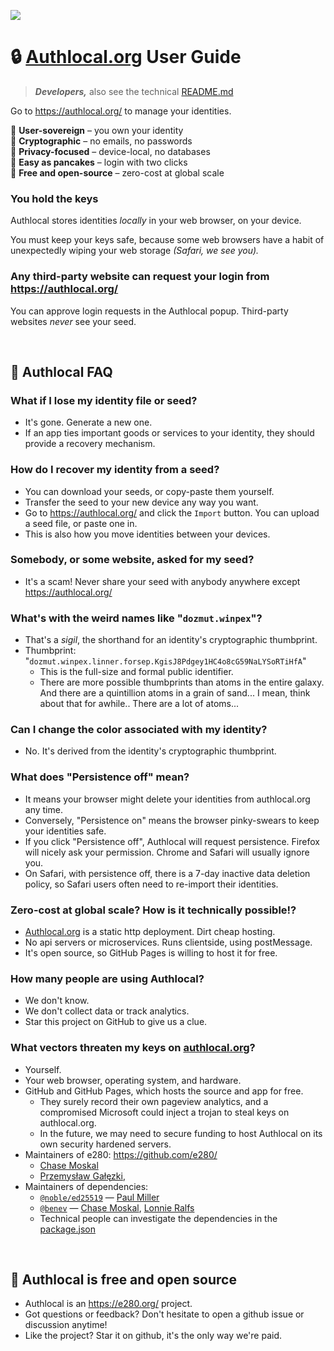 
![](https://i.imgur.com/Ao6piCO.png)

# 🔒 [Authlocal.org](https://authlocal.org/) User Guide
> ***Developers,*** also see the technical [README.md](README.md)

Go to https://authlocal.org/ to manage your identities.

🗽 **User-sovereign** – you own your identity  
🔑 **Cryptographic** – no emails, no passwords  
🥷 **Privacy-focused** – device-local, no databases  
🥞 **Easy as pancakes** – login with two clicks  
💖 **Free and open-source** – zero-cost at global scale  

### You hold the keys

Authlocal stores identities *locally* in your web browser, on your device.

You must keep your keys safe, because some web browsers have a habit of unexpectedly wiping your web storage *(Safari, we see you).*

### Any third-party website can request your login from https://authlocal.org/

You can approve login requests in the Authlocal popup. Third-party websites *never* see your seed.

<br/>

## 🤔 Authlocal FAQ

### What if I lose my identity file or seed?
- It's gone. Generate a new one.
- If an app ties important goods or services to your identity, they should provide a recovery mechanism.

### How do I recover my identity from a seed?
- You can download your seeds, or copy-paste them yourself.
- Transfer the seed to your new device any way you want.
- Go to https://authlocal.org/ and click the `Import` button. You can upload a seed file, or paste one in.
- This is also how you move identities between your devices.

### Somebody, or some website, asked for my seed?
- It's a scam! Never share your seed with anybody anywhere except https://authlocal.org/

### What's with the weird names like "`dozmut.winpex`"?
- That's a *sigil*, the shorthand for an identity's cryptographic thumbprint.
- Thumbprint: "`dozmut.winpex.linner.forsep.KgisJ8Pdgey1HC4o8cG59NaLYSoRTiHfA`"
  - This is the full-size and formal public identifier.
  - There are more possible thumbprints than atoms in the entire galaxy. And there are a quintillion atoms in a grain of sand... I mean, think about that for awhile.. There are a lot of atoms...

### Can I change the color associated with my identity?
- No. It's derived from the identity's cryptographic thumbprint.

### What does "Persistence off" mean?
- It means your browser might delete your identities from authlocal.org any time.
- Conversely, "Persistence on" means the browser pinky-swears to keep your identities safe.
- If you click "Persistence off", Authlocal will request persistence. Firefox will nicely ask your permission. Chrome and Safari will usually ignore you.
- On Safari, with persistence off, there is a 7-day inactive data deletion policy, so Safari users often need to re-import their identities.

### Zero-cost at global scale? How is it technically possible!?
- [Authlocal.org](https://authlocal.org/) is a static http deployment. Dirt cheap hosting.
- No api servers or microservices. Runs clientside, using postMessage.
- It's open source, so GitHub Pages is willing to host it for free.

### How many people are using Authlocal?
- We don't know.
- We don't collect data or track analytics.
- Star this project on GitHub to give us a clue.

### What vectors threaten my keys on [authlocal.org](https://authlocal.org/)?
- Yourself.
- Your web browser, operating system, and hardware.
- GitHub and GitHub Pages, which hosts the source and app for free.
  - They surely record their own pageview analytics, and a compromised Microsoft could inject a trojan to steal keys on authlocal.org.
  - In the future, we may need to secure funding to host Authlocal on its own security hardened servers.
- Maintainers of e280: https://github.com/e280/
  - [Chase Moskal](https://github.com/chase-moskal/)
  - [Przemysław Gałęzki](https://github.com/zenkyuv),
- Maintainers of dependencies:
  - [`@noble/ed25519`](https://github.com/paulmillr/noble-ed25519) — [Paul Miller](https://github.com/paulmillr)
  - [`@benev`](https://github.com/benevolent-games) — [Chase Moskal](https://github.com/chase-moskal/), [Lonnie Ralfs](https://github.com/lonnie-ralfs/)
  - Technical people can investigate the dependencies in the [package.json](package.json)

<br/>

## 💖 Authlocal is free and open source
- Authlocal is an https://e280.org/ project.
- Got questions or feedback? Don't hesitate to open a github issue or discussion anytime!
- Like the project? Star it on github, it's the only way we're paid.


